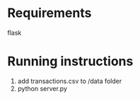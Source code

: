 # Requirements
flask

# Running instructions
1. add transactions.csv to /data folder
2. python server.py